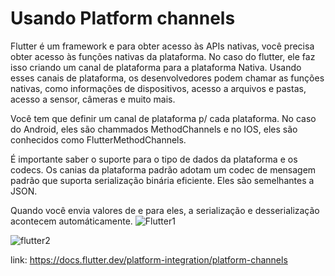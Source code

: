 # Usando Platform channels

Flutter é um framework e para obter acesso às APIs nativas, você precisa obter acesso às funções nativas da plataforma. No caso do flutter, ele faz isso criando um canal de plataforma para a plataforma Nativa. Usando esses canais de plataforma, os desenvolvedores podem chamar as funções nativas, como informações de dispositivos, acesso a arquivos e pastas, acesso a sensor, câmeras e muito mais. 

Você tem que definir um canal de plataforma p/ cada plataforma. No caso do Android, eles são chammados MethodChannels e no IOS, eles são conhecidos como FlutterMethodChannels.

É importante saber o suporte para o tipo de dados da plataforma e os codecs. Os canias da plataforma padrão adotam um codec de mensagem padrão que suporta serialização binária eficiente. Eles são semelhantes a JSON. 

Quando você envia valores de e para eles, a serialização e desserialização acontecem automáticamente. 
![Flutter1](https://github.com/user-attachments/assets/3803af52-113a-4183-b862-cba9127632a6)

![flutter2](https://github.com/user-attachments/assets/293de3f2-c2fd-43ab-add9-f3fa8501bb55)

link: https://docs.flutter.dev/platform-integration/platform-channels
